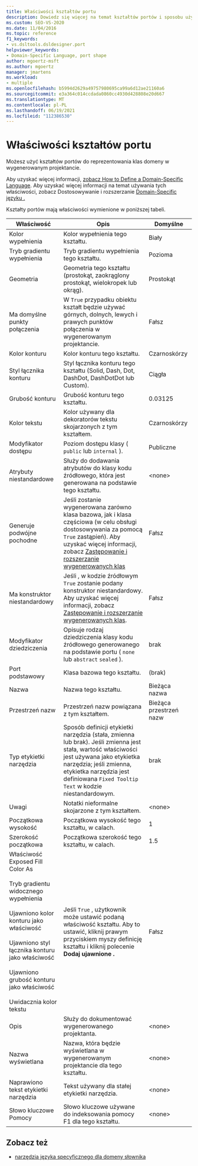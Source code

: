 ```yaml
---
title: Właściwości kształtów portu
description: Dowiedz się więcej na temat kształtów portów i sposobu używania kształtów portów do reprezentowania klas domeny w wygenerowanym projektancie.
ms.custom: SEO-VS-2020
ms.date: 11/04/2016
ms.topic: reference
f1_keywords:
- vs.dsltools.dsldesigner.port
helpviewer_keywords:
- Domain-Specific Language, port shape
author: mgoertz-msft
ms.author: mgoertz
manager: jmartens
ms.workload:
- multiple
ms.openlocfilehash: b5994d2629a49757980695ca99a6d12ae21160a6
ms.sourcegitcommit: e3a364c014ccdada0860cc4930d428808e20d667
ms.translationtype: MT
ms.contentlocale: pl-PL
ms.lasthandoff: 06/19/2021
ms.locfileid: "112386530"
---
```

# <a name="properties-of-port-shapes"></a>Właściwości kształtów portu
Możesz użyć kształtów portów do reprezentowania klas domeny w wygenerowanym projektancie.

 Aby uzyskać więcej informacji, [zobacz How to Define a Domain-Specific Language](../modeling/how-to-define-a-domain-specific-language.md). Aby uzyskać więcej informacji na temat używania tych właściwości, zobacz Dostosowywanie i rozszerzanie [Domain-Specific języku .](../modeling/customizing-and-extending-a-domain-specific-language.md)

 Kształty portów mają właściwości wymienione w poniższej tabeli.

|Właściwość|Opis|Domyślne|
|-|-|-|
|Kolor wypełnienia|Kolor wypełnienia tego kształtu.|Biały|
|Tryb gradientu wypełnienia|Tryb gradientu wypełnienia tego kształtu.|Pozioma|
|Geometria|Geometria tego kształtu (prostokąt, zaokrąglony prostokąt, wielokropek lub okrąg).|Prostokąt|
|Ma domyślne punkty połączenia|W `True` przypadku obiektu kształt będzie używać górnych, dolnych, lewych i prawych punktów połączenia w wygenerowanym projektancie.|Fałsz|
|Kolor konturu|Kolor konturu tego kształtu.|Czarnoskórzy|
|Styl łącznika konturu|Styl łącznika konturu tego kształtu (Solid, Dash, Dot, DashDot, DashDotDot lub Custom).|Ciągła|
|Grubość konturu|Grubość konturu tego kształtu.|0.03125|
|Kolor tekstu|Kolor używany dla dekoratorów tekstu skojarzonych z tym kształtem.|Czarnoskórzy|
|Modyfikator dostępu|Poziom dostępu klasy ( `public` lub `internal` ).|Publiczne|
|Atrybuty niestandardowe|Służy do dodawania atrybutów do klasy kodu źródłowego, która jest generowana na podstawie tego kształtu.|\<none>|
|Generuje podwójne pochodne|Jeśli zostanie wygenerowana zarówno klasa bazowa, jak i klasa częściowa (w celu obsługi dostosowywania za pomocą `True` zastąpień). Aby uzyskać więcej informacji, zobacz [Zastępowanie i rozszerzanie wygenerowanych klas](../modeling/overriding-and-extending-the-generated-classes.md)|Fałsz|
|Ma konstruktor niestandardowy|Jeśli , w kodzie źródłowym `True` zostanie podany konstruktor niestandardowy. Aby uzyskać więcej informacji, zobacz [Zastępowanie i rozszerzanie wygenerowanych klas](../modeling/overriding-and-extending-the-generated-classes.md).|Fałsz|
|Modyfikator dziedziczenia|Opisuje rodzaj dziedziczenia klasy kodu źródłowego generowanego na podstawie portu ( `none` lub `abstract` `sealed` ).|brak|
|Port podstawowy|Klasa bazowa tego kształtu.|(brak)|
|Nazwa|Nazwa tego kształtu.|Bieżąca nazwa|
|Przestrzeń nazw|Przestrzeń nazw powiązana z tym kształtem.|Bieżąca przestrzeń nazw|
|Typ etykietki narzędzia|Sposób definicji etykietki narzędzia (stała, zmienna lub brak). Jeśli zmienna jest stała, wartość właściwości jest używana jako etykietka narzędzia; jeśli zmienna, etykietka narzędzia jest definiowana `Fixed Tooltip Text` w kodzie niestandardowym.|brak|
|Uwagi|Notatki nieformalne skojarzone z tym kształtem.|\<none>|
|Początkowa wysokość|Początkowa wysokość tego kształtu, w calach.|1|
|Szerokość początkowa|Początkowa szerokość tego kształtu, w calach.|1.5|
|Właściwość Exposed Fill Color As<br /><br /> Tryb gradientu widocznego wypełnienia<br /><br /> Ujawniono kolor konturu jako właściwość<br /><br /> Ujawniono styl łącznika konturu jako właściwość<br /><br /> Ujawniono grubość konturu jako właściwość<br /><br /> Uwidacznia kolor tekstu|Jeśli `True` , użytkownik może ustawić podaną właściwość kształtu. Aby to ustawić, kliknij prawym przyciskiem myszy definicję kształtu i kliknij polecenie **Dodaj ujawnione .**|Fałsz|
|Opis|Służy do dokumentować wygenerowanego projektanta.|\<none>|
|Nazwa wyświetlana|Nazwa, która będzie wyświetlana w wygenerowanym projektancie dla tego kształtu.|\<none>|
|Naprawiono tekst etykietki narzędzia|Tekst używany dla stałej etykietki narzędzia.|\<none>|
|Słowo kluczowe Pomocy|Słowo kluczowe używane do indeksowania pomocy F1 dla tego kształtu.|\<none>|

## <a name="see-also"></a>Zobacz też

- [narzędzia języka specyficznego dla domeny słownika](/previous-versions/bb126564(v=vs.100))